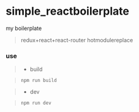 # simple_reactboilerplate
my boilerplate

> redux+react+react-router  hotmodulereplace

### use

> * build

>     npm run build

> * dev

>     npm run dev
